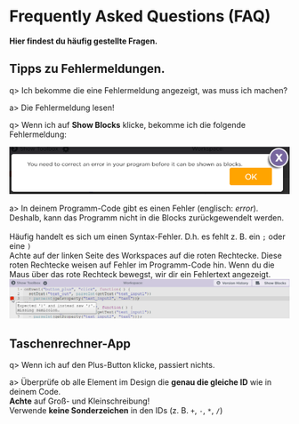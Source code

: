 # Frequently Asked Questions (FAQ)
**Hier findest du häufig gestellte Fragen.**

## Tipps zu Fehlermeldungen.
q> Ich bekomme die eine Fehlermeldung angezeigt, was muss ich machen?

a> Die Fehlermeldung lesen!

q> Wenn ich auf **Show Blocks** klicke, bekomme ich die folgende Fehlermeldung:
<!-- You need to correct an error in your program before it can be shown as blocks. -->
![Screenshot: You need to correct an error in your program before it can be shown as blocks.](img/FAQ/error_correct_error_before_show_blocks.png)

a> In deinem Programm-Code gibt es einen Fehler (englisch: *error*). Deshalb, kann das Programm nicht in die Blocks zurückgewendelt werden.
<br><br> Häufig handelt es sich um einen Syntax-Fehler. D.h. es fehlt z. B. ein `;` oder eine `)`
<br> Achte auf der linken Seite des Workspaces auf die roten Rechtecke.
Diese roten Rechtecke weisen auf Fehler im Programm-Code hin.
Wenn du die Maus über das rote Rechteck bewegst, wir dir ein Fehlertext angezeigt.
![error](img/FAQ/error_expected_bracket.png)

## Taschenrechner-App
q> Wenn ich auf den Plus-Button klicke, passiert nichts.

a> Überprüfe ob alle Element im Design die **genau die gleiche ID** wie in deinem Code.
<br> **Achte** auf Groß- und Kleinschreibung!
<br> Verwende **keine Sonderzeichen** in den IDs (z. B. `+`, `-`, `*`, `/`)


